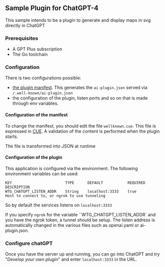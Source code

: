 ## Sample Plugin for ChatGPT-4

This sample intends to be a plugin to generate and display maps in svg directly in ChatGPT

### Prerequisites

- A GPT Plus subscription
- The Go toolchain

### Configuration

There is two configurations possible:

- [the plugin manifest](https://platform.openai.com/docs/plugins/getting-started/plugin-manifest). This generates the `ai-plugin.json` served via `/.well-known/ai-plugin.json`
- the configuration of the plugin, listen ports and so on that is made through env variables.

#### Configuration of the manifest

To change the manifest, you should edit the file `wellknown.cue`. This file is expressed in [CUE](https://cuelang.org).
A validation of the content is performed when the plugin starts.

The file is transformed into JSON at runtime

#### Configuration of the plugin

This application is configured via the environment. The following environment
variables can be used:

```text 
KEY                        TYPE      DEFAULT           REQUIRED    DESCRIPTION
WTG_CHATGPT_LISTEN_ADDR    String    localhost:3333    true        Host to connect to, or ngrok to use tunneling
```

So by default the services listens on `localhost:3333`

If you specify `ngrok` for the variable ``WTG_CHATGPT_LISTEN_ADDR` and you have the ngrok token, a tunnel should be setup.
The listen address is automatically changed in the various files such as openai.yaml or ai-plugin.json.

### Configure chatGPT

Once you have the server up and running, you can go into ChatGPT and try "_Develop your own plugin_" and enter `localhost:3333` in the URL.
